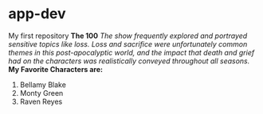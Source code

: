 # app-dev
My first repository
**The 100**
*The show frequently explored and portrayed sensitive topics like loss. Loss and sacrifice were unfortunately common themes in this post-apocalyptic world, and the impact that death and grief had on the characters was realistically conveyed throughout all seasons.*
**My Favorite Characters are:**
1. Bellamy Blake
2. Monty Green
3. Raven Reyes
